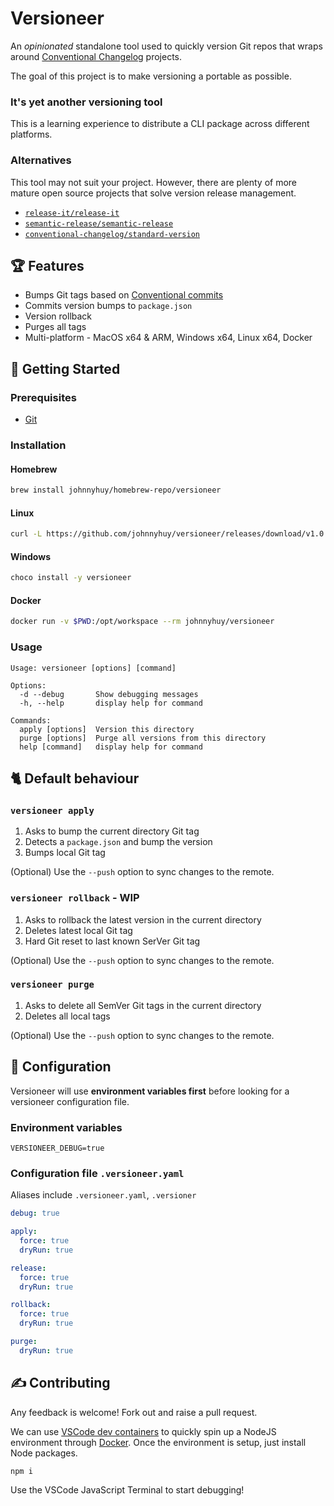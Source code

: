 # Versioneer

An *opinionated* standalone tool used to quickly version Git repos that wraps around [Conventional Changelog](https://github.com/conventional-changelog) projects.

The goal of this project is to make versioning a portable as possible.

### It's yet another versioning tool

This is a learning experience to distribute a CLI package across different platforms.

### Alternatives

This tool may not suit your project. However, there are plenty of more mature open source projects that solve version release management.

- [`release-it/release-it`](https://github.com/release-it/release-it#git)
- [`semantic-release/semantic-release`](https://github.com/semantic-release/semantic-release)
- [`conventional-changelog/standard-version`](https://github.com/conventional-changelog/standard-version)

## 🏆 Features

- Bumps Git tags based on [Conventional commits](https://www.conventionalcommits.org/en/v1.0.0/)
- Commits version bumps to `package.json`
- Version rollback
- Purges all tags
- Multi-platform - MacOS x64 & ARM, Windows x64, Linux x64, Docker

## 🚀 Getting Started


### Prerequisites

- [Git](https://git-scm.com/)

### Installation

#### Homebrew

```bash
brew install johnnyhuy/homebrew-repo/versioneer
```

#### Linux

```bash
curl -L https://github.com/johnnyhuy/versioneer/releases/download/v1.0.0/versioneer-linux-x64.tar.gz -O - | tar -xf /usr/local/bin/versioneer
```

#### Windows

```bash
choco install -y versioneer
```

#### Docker

```bash
docker run -v $PWD:/opt/workspace --rm johnnyhuy/versioneer
```

### Usage

```text
Usage: versioneer [options] [command]

Options:
  -d --debug       Show debugging messages
  -h, --help       display help for command

Commands:
  apply [options]  Version this directory
  purge [options]  Purge all versions from this directory
  help [command]   display help for command
```

## 🐈 Default behaviour

### `versioneer apply`

1. Asks to bump the current directory Git tag
2. Detects a `package.json` and bump the version
3. Bumps local Git tag

(Optional) Use the `--push` option to sync changes to the remote.

### `versioneer rollback` - WIP

1. Asks to rollback the latest version in the current directory
2. Deletes latest local Git tag
4. Hard Git reset to last known SerVer Git tag

(Optional) Use the `--push` option to sync changes to the remote.

### `versioneer purge`

1. Asks to delete all SemVer Git tags in the current directory
2. Deletes all local tags

(Optional) Use the `--push` option to sync changes to the remote.

## 📜 Configuration

Versioneer will use **environment variables first** before looking for a versioneer configuration file.

### Environment variables

```env
VERSIONEER_DEBUG=true
```

### Configuration file `.versioneer.yaml`

Aliases include `.versioneer.yaml`, `.versioner`

```yaml
debug: true

apply:
  force: true
  dryRun: true

release:
  force: true
  dryRun: true

rollback:
  force: true
  dryRun: true

purge:
  dryRun: true
```

## ✍️ Contributing

Any feedback is welcome! Fork out and raise a pull request.

We can use [VSCode dev containers](https://code.visualstudio.com/docs/remote/containers) to quickly spin up a NodeJS environment through [Docker](https://docs.docker.com/get-docker/). Once the environment is setup, just install Node packages.

```bash
npm i
```

Use the VSCode JavaScript Terminal to start debugging!

